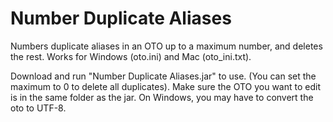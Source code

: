 # Number Duplicate Aliases
Numbers duplicate aliases in an OTO up to a maximum number, and deletes the rest.  Works for Windows (oto.ini) and Mac (oto_ini.txt).  

Download and run "Number Duplicate Aliases.jar" to use. (You can set the maximum to 0 to delete all duplicates). Make sure the OTO you want to edit is in the same folder as the jar. On Windows, you may have to convert the oto to UTF-8.
